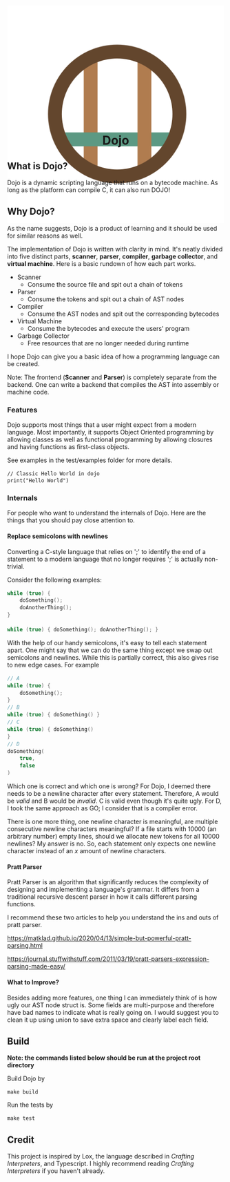 <div style="text-align: center; height: 256px;">
  <img src="./dojo.png"/>
</div>
<div style="text-align: center">
    <h1>
        Dojo
    </h1>
</div>


## What is Dojo?
 
Dojo is a dynamic scripting language that runs on a bytecode machine. As long as the platform can compile C, it can also run DOJO!
 
## Why Dojo?
 
As the name suggests, Dojo is a product of learning and it should be used for similar reasons as well.
 
The implementation of Dojo is written with clarity in mind. It's neatly divided into five distinct parts, **scanner**, **parser**, **compiler**, **garbage collector**, and **virtual machine**. Here is a basic rundown of how each part works.
 
- Scanner
    - Consume the source file and spit out a chain of tokens
- Parser
    - Consume the tokens and spit out a chain of AST nodes
- Compiler
    - Consume the AST nodes and spit out the corresponding bytecodes
- Virtual Machine
    - Consume the bytecodes and execute the users' program
- Garbage Collector
    - Free resources that are no longer needed during runtime

I hope Dojo can give you a basic idea of how a programming language can be created.
 
Note: The frontend (**Scanner** and **Parser**) is completely separate from the backend. One can write a backend that compiles the AST into assembly or machine code.
 
### Features
 
Dojo supports most things that a user might expect from a modern language. Most importantly, it supports Object Oriented programming by allowing classes as well as functional programming by allowing closures and having functions as first-class objects.
 
See examples in the test/examples folder for more details.
```
// Classic Hello World in dojo
print("Hello World")
```

### Internals
For people who want to understand the internals of Dojo. Here are the things that you should pay close attention to.
#### **Replace semicolons with newlines**

Converting a C-style language that relies on ';' to identify the end of a statement to a modern language that no longer requires ';' is actually non-trivial. 

Consider the following examples:

```C
while (true) {
    doSomething();
    doAnotherThing();
}

while (true) { doSomething(); doAnotherThing(); }
```
With the help of our handy semicolons, it's easy to tell each statement apart. One might say that we can do the same thing except we swap out semicolons and newlines. While this is partially correct, this also gives rise to new edge cases. For example
```C
// A
while (true) {
    doSomething();
}
// B
while (true) { doSomething() }
// C
while (true) { doSomething() 
}
// D
doSomething(
    true,
    false
)
```
Which one is correct and which one is wrong? For Dojo, I deemed there needs to be a newline character after every statement. Therefore, A would be *valid* and B would be *invalid*. C is valid even though it's quite ugly. For D, I took the same approach as GO; I consider that is a compiler error.

There is one more thing, one newline character is meaningful, are multiple consecutive newline characters meaningful? If a file starts with 10000 (an arbitrary number) empty lines, should we allocate new tokens for all 10000 newlines? My answer is no. So, each statement only expects one newline character instead of an *x* amount of newline characters.

#### **Pratt Parser**
Pratt Parser is an algorithm that significantly reduces the complexity of designing and implementing a language's grammar. It differs from a traditional recursive descent parser in how it calls different parsing functions. 

I recommend these two articles to help you understand the ins and outs of pratt parser.

https://matklad.github.io/2020/04/13/simple-but-powerful-pratt-parsing.html

https://journal.stuffwithstuff.com/2011/03/19/pratt-parsers-expression-parsing-made-easy/

#### What to Improve?
Besides adding more features, one thing I can immediately think of is how ugly our AST node struct is. Some fields are multi-purpose and therefore have bad names to indicate what is really going on. I would suggest you to clean it up using union to save extra space and clearly label each field.
 

## Build
 
**Note: the commands listed below should be run at the project root directory**
 
Build Dojo by
```
make build
```
 
Run the tests by
```
make test
```
 
## Credit
This project is inspired by Lox, the language described in *Crafting Interpreters*, and Typescript.
I highly recommend reading *Crafting Interpreters* if you haven't already.
 
